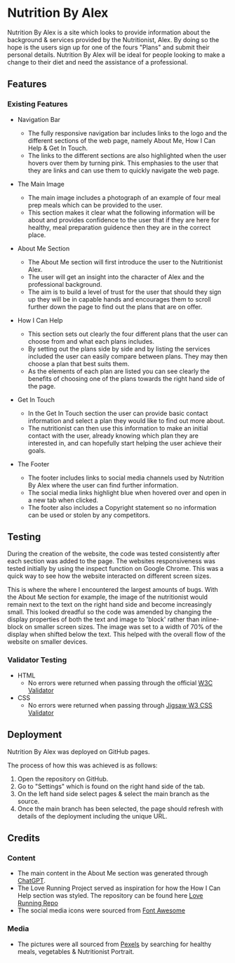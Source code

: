 # **Nutrition By Alex**

Nutrition By Alex is a site which looks to provide information about the background & services provided by the Nutritionist, Alex. By doing so the hope is the users sign up for one of the fours "Plans" and submit their personal details. Nutrition By Alex will be ideal for people looking to make a change to their diet and need the assistance of a professional.

## **Features**

### **Existing Features**

* Navigation Bar
  * The fully responsive navigation bar includes links to the logo and the different sections of the web page, namely About Me, How I Can Help & Get In Touch.
  * The links to the different sections are also highlighted when the user hovers over them by turning pink. This emphasies to the user that they are links and can use them to quickly navigate the web page. 

* The Main Image
  * The main image includes a photograph of an example of four meal prep meals which can be provided to the user.
  * This section makes it clear what the following information will be about and provides confidence to the user that if they are here for healthy, meal preparation guidence then they are in the correct place.

* About Me Section
  * The About Me section will first introduce the user to the Nutritionist Alex.
  * The user will get an insight into the character of Alex and the professional background.
  * The aim is to build a level of trust for the user that should they sign up they will be in capable hands and encourages them to scroll further down the page to find out the plans that are on offer. 

* How I Can Help 
  * This section sets out clearly the four different plans that the user can choose from and what each plans includes. 
  * By setting out the plans side by side and by listing the services included the user can easily compare between plans. They may then choose a plan that best suits them.
  * As the elements of each plan are listed you can see clearly the benefits of choosing one of the plans towards the right hand side of the page.

* Get In Touch
  * In the Get In Touch section the user can provide basic contact information and select a plan they would like to find out more about. 
  * The nutritionist can then use this information to make an initial contact with the user, already knowing which plan they are interested in, and can hopefully start helping the user achieve their goals.

* The Footer 
  * The footer includes links to social media channels used by Nutrition By Alex where the user can find further information. 
  * The social media links highlight blue when hovered over and open in a new tab when clicked.
  * The footer also includes a Copyright statement so no information can be used or stolen by any competitors.

## **Testing** 

During the creation of the website, the code was tested consistently after each section was added to the page. The websites responsiveness was tested initially by using the inspect function on Google Chrome. This was a quick way to see how the website interacted on different screen sizes. 

This is where the where I encountered the largest amounts of bugs. With the About Me section for example, the image of the nutritionist would remain next to the text on the right hand side and become increasingly small. This looked dreadful so the code was amended by changing the display properties of both the text and image to 'block' rather than inline-block on smaller screen sizes. The image was set to a width of 70% of the display when shifted below the text. This helped with the overall flow of the website on smaller devices. 

### **Validator Testing**

* HTML
  * No errors were returned when passing through the official [W3C Validator](https://validator.w3.org/#validate_by_input+with_options)
* CSS
  * No errors were returned when passing through [Jigsaw W3 CSS Validator](https://jigsaw.w3.org/css-validator/#validate_by_input)

## **Deployment**

Nutrition By Alex was deployed on GitHub pages.

The process of how this was achieved is as follows:

1. Open the repository on GitHub.
2. Go to "Settings" which is found on the right hand side of the tab.
3. On the left hand side select pages & select the main branch as the source.
4. Once the main branch has been selected, the page should refresh with details of the deployment including the unique URL.

## **Credits**

### **Content**

* The main content in the About Me section was generated through [ChatGPT](https://chat.openai.com/chat).
* The Love Running Project served as inspiration for how the How I Can Help section was styled. The repository can be found here [Love Running Repo](https://github.com/AlexMaitland/love-running.git)
* The social media icons were sourced from [Font Awesome](https://fontawesome.com/)


### **Media** 

* The pictures were all sourced from [Pexels](pexels.com) by searching for healthy meals, vegetables & Nutritionist Portrait.
